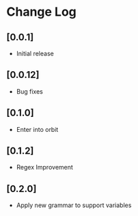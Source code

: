 # Change Log

## [0.0.1]

- Initial release

## [0.0.12]

- Bug fixes

## [0.1.0]

- Enter into orbit

## [0.1.2]

- Regex Improvement

## [0.2.0]

- Apply new grammar to support variables
